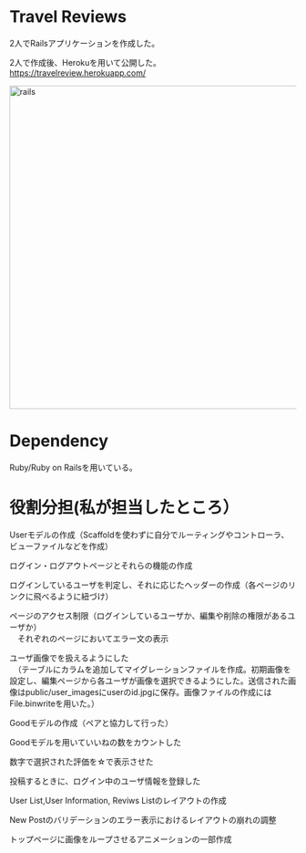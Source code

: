 # Travel Reviews
2人でRailsアプリケーションを作成した。

2人で作成後、Herokuを用いて公開した。
https://travelreview.herokuapp.com/

<img width="567" alt="rails" src="https://user-images.githubusercontent.com/65856455/89713114-73f3bd80-d9d0-11ea-9861-0d622faed37b.PNG">

# Dependency
Ruby/Ruby on Railsを用いている。

# 役割分担(私が担当したところ）
Userモデルの作成（Scaffoldを使わずに自分でルーティングやコントローラ、ビューファイルなどを作成）

ログイン・ログアウトページとそれらの機能の作成

ログインしているユーザを判定し、それに応じたヘッダーの作成（各ページのリンクに飛べるように紐づけ）

ページのアクセス制限（ログインしているユーザか、編集や削除の権限があるユーザか）<br>
　それぞれのページにおいてエラー文の表示
 
ユーザ画像でを扱えるようにした<br>
　（テーブルにカラムを追加してマイグレーションファイルを作成。初期画像を設定し、編集ページから各ユーザが画像を選択できるようにした。送信された画像はpublic/user_imagesにuserのid.jpgに保存。画像ファイルの作成にはFile.binwriteを用いた。）
  
Goodモデルの作成（ペアと協力して行った）

Goodモデルを用いていいねの数をカウントした

数字で選択された評価を☆で表示させた

投稿するときに、ログイン中のユーザ情報を登録した

User List,User Information, Reviws Listのレイアウトの作成

New Postのバリデーションのエラー表示におけるレイアウトの崩れの調整

トップページに画像をループさせるアニメーションの一部作成
